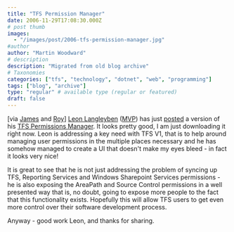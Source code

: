 ```yaml
---
title: "TFS Permission Manager"
date: 2006-11-29T17:08:30.000Z
# post thumb
images:
  - "/images/post/2006-tfs-permission-manager.jpg"
#author
author: "Martin Woodward"
# description
description: "Migrated from old blog archive"
# Taxonomies
categories: ["tfs", "technology", "dotnet", "web", "programming"]
tags: ["blog", "archive"]
type: "regular" # available type (regular or featured)
draft: false
---
```

[via [James](http://blogs.msdn.com/jmanning/archive/2006/11/29/new-tool-for-tfs-written-by-a-mvp-tfs-permission-manager-1-0.aspx) and [Roy](http://weblogs.asp.net/rosherove/archive/2006/11/28/tfs-permission-manager-tool.aspx)] [Leon Langleyben](http://www.dotnetjunkies.com/Weblog/leon/) ([MVP](https://mvp.support.microsoft.com/profile=61EF6CA6-0456-4DDB-9E3F-E1AEAE7925A4)) has just [posted](http://blogs.microsoft.co.il/blogs/srlteam/archive/2006/11/27/TFS-Permission-Manager-1.0-is-Finally-out.aspx) a version of his [TFS Permissions Manager](http://blogs.microsoft.co.il/files/folders/leon/entry5018.aspx).  It looks pretty good, I am just downloading it right now.  Leon is addressing a key need with TFS V1, that is to help around managing user permissions in the multiple places necessary and he has somehow managed to create a UI that doesn't make my eyes bleed - in fact it looks very nice! 

It is great to see that he is not just addressing the problem of syncing up TFS, Reporting Services and Windows Sharepoint Services permissions - he is also exposing the AreaPath and Source Control permissions in a well presented way that is, no doubt, going to expose more people to the fact that this functionality exists.  Hopefully this will allow TFS users to get even more control over their software development process. 

Anyway - good work Leon, and thanks for sharing.